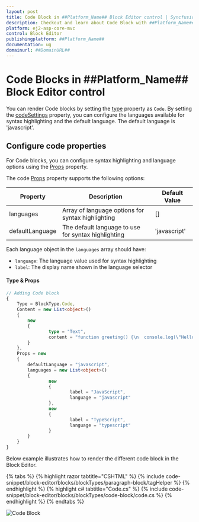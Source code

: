 ```yaml
---
layout: post
title: Code Block in ##Platform_Name## Block Editor control | Syncfusion
description: Checkout and learn about Code Block with ##Platform_Name## Block Editor control of Syncfusion Essential JS 2 and more.
platform: ej2-asp-core-mvc
control: Block Editor
publishingplatform: ##Platform_Name##
documentation: ug
domainurl: ##DomainURL##
---
```


# Code Blocks in ##Platform_Name## Block Editor control

You can render Code blocks by setting the [type](https://help.syncfusion.com/cr/aspnetcore-js2/Syncfusion.EJ2.BlockEditor.BlockType.html) property as `Code`. By setting the [codeSettings](https://help.syncfusion.com/cr/aspnetcore-js2/Syncfusion.EJ2.BlockEditor.Block.html#Syncfusion_EJ2_BlockEditor_Block_CodeSettings) property, you can configure the languages available for syntax highlighting and the default language. The default language is 'javascript'.

## Configure code properties

For Code blocks, you can configure syntax highlighting and language options using the [Props](https://help.syncfusion.com/cr/aspnetcore-js2/Syncfusion.EJ2.BlockEditor.Block.html) property.

The code [Props](https://help.syncfusion.com/cr/aspnetcore-js2/Syncfusion.EJ2.BlockEditor.Block.html) property supports the following options:

| Property | Description | Default Value |
|----------|-------------|---------------|
| languages | Array of language options for syntax highlighting | [] |
| defaultLanguage | The default language to use for syntax highlighting | 'javascript' |

Each language object in the `languages` array should have:
- `language`: The language value used for syntax highlighting
- `label`: The display name shown in the language selector

#### Type & Props
```typescript
// Adding Code block
{
    Type = BlockType.Code,
    Content = new List<object>()
    {
        new 
        {
                type = "Text",
                content = "function greeting() {\n  console.log(\"Hello, world!\");\n}"
        }
    },
    Props = new
    {
        defaultLanguage = "javascript",
        languages = new List<object>()
        {
                new
                {
                        label = "JavaScript",
                        language = "javascript"
                },
                new
                {
                        label = "TypeScript",
                        language = "typescript"
                }
        }
    }
}
```

Below example illustrates how to render the different code block in the Block Editor.

{% tabs %}
{% highlight razor tabtitle="CSHTML" %}
{% include code-snippet/block-editor/blocks/blockTypes/paragraph-block/tagHelper %}
{% endhighlight %}
{% highlight c# tabtitle="Code.cs" %}
{% include code-snippet/block-editor/blocks/blockTypes/code-block/code.cs %}
{% endhighlight %}
{% endtabs %}

![Code Block](images/block-code.png)